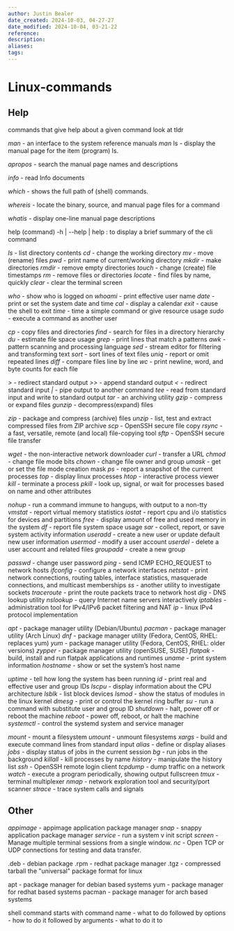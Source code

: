 ```yaml
---
author: Justin Bealer
date_created: 2024-10-03, 04-27-27
date_modified: 2024-10-04, 03-21-22
reference: 
description: 
aliases: 
tags: 
---
```

# Linux-commands

## Help

commands that give help about a given command
look at tldr

*man* - an interface to the system reference manuals
*man* ls - display the manual page for the item (program) ls.

*apropos* - search the manual page names and descriptions

*info* - read Info documents

*which* - shows the full path of (shell) commands.

*whereis* - locate the binary, source, and manual page files for a command

*whatis* - display one-line manual page descriptions

help
(command) -h | --help | help : to display a brief summary of the cli command

*ls* - list directory contents
*cd* - change the working directory
*mv* - move (rename) files
*pwd* - print name of current/working directory
*mkdir* - make directories
*rmdir* - remove empty directories
*touch* - change (create) file timestamps
*rm* - remove files or directories
*locate* - find files by name, quickly
*clear* - clear the terminal screen

*who* - show who is logged on
*whoami* - print effective user name
*date* - print or set the system date and time
*cal* - display a calendar
*exit* - cause the shell to exit
*time* - time a simple command or give resource usage
*sudo* - execute a command as another user

*cp* - copy files and directories
*find* - search for files in a directory hierarchy
*du* - estimate file space usage
*grep* - print lines that match a patterns
*awk* - pattern scanning and processing language
*sed* - stream editor for filtering and transforming text
*sort* - sort lines of text files
*uniq* - report or omit repeated lines
*diff* - compare files line by line
*wc* - print newline, word, and byte counts for each file

*>* - redirect standard output
*>>* - append standard output
*<* - redirect standard input
*|* - pipe output to another command
*tee* - read from standard input and write to standard output
*tar* - an archiving utility
*gzip* - compress or expand files
*gunzip* - decompress(expand) files

*zip* - package and compress (archive) files
*unzip* - list, test and extract compressed files from ZIP archive
*scp* - OpenSSH secure file copy
*rsync* - a fast, versatile, remote (and local) file-copying tool
*sftp* - OpenSSH secure file transfer

*wget* - the non-interactive network downloader
*curl* - transfer a URL
*chmod* - change file mode bits
*chown* - change file owner and group
*umask* - get or set the file mode creation mask
*ps* - report a snapshot of the current processes
*top* - display linux processes
*htop* - interactive process viewer
*kill* - terminate a process
*pkill* - look up, signal, or wait for processes based on name and other attributes

*nohup* - run a command immune to hangups, with output to a non-tty
*vmstat* - report virtual memory statistics
*iostat* - report cpu and i/o statistics for devices and partitions
*free* - display amount of free and used memory in the system
*df* - report file system space usage
*sar* - collect, report, or save system activity information
*useradd* - create a new user or update default new user information
*usermod* - modify a user account
*userdel* - delete a user account and related files
*groupadd* - create a new group

*passwd* - change user password
*ping* - send ICMP ECHO_REQUEST to network hosts
*ifconfig* - configure a network interfaces
*netstat* - print network connections, routing tables, interface statistics, masquerade connections, and multicast memberships
*ss* - another utility to investigate sockets
*traceroute* - print the route packets trace to network host
*dig* - DNS lookup utility
*nslookup* - query Internet name servers interactively
*iptables* - administration tool for IPv4/IPv6 packet filtering and NAT
*ip* - linux IPv4 protocol implementation

*apt* - package manager utility (Debian/Ubuntu)
*pacman* - package manager utility (Arch Linux)
*dnf* - package manager utility (Fedora, CentOS, RHEL: replaces yum)
*yum* - package manager utility (Fedora, CentOS, RHEL: older versions)
*zypper* - package manager utility (openSUSE, SUSE)
*flatpak* - build, install and run  flatpak applications and runtimes
*uname* - print system information
*hostname* - show or set the system’s host name

*uptime* - tell how long the system has been running
*id* - print real and effective user and group IDs
*lscpu* - display information about the CPU architecture
*lsblk* - list block devices
*lsmod* - show the status of modules in the linux kernel
*dmesg* - print or control the kernel ring buffer
*su* - run a command with substitute user and group ID
*shutdown* - halt, power off or reboot the machine
*reboot* - power off, reboot, or halt the machine
*systemctl* - control the systemd system and service manager

*mount* - mount a filesystem
*umount* - unmount filesystems
*xargs* - build and execute command lines from standard input
*alias* - define or display aliases
*jobs* - display status of jobs in the current session
*bg* - run jobs in the background
*killall* - kill processes by name
*history* - manipulate the history list
*ssh* - OpenSSH remote login client
*tcpdump* - dump traffic on a network
*watch* - execute a program periodically, showing output fullscreen
*tmux* - terminal multiplexer
*nmap* - network exploration tool and security/port scanner
*strace* - trace system calls and signals

## Other

*appimage* - appimage application package manager
*snap* - snappy application package manager
*service* - run a system v init script
*screen* - Manage multiple terminal sessions from a single window.
*nc* - Open TCP or UDP connections for testing and data transfer.

.deb - debian package
.rpm - redhat package manager
.tgz - compressed tarball
  the "universal" package format for linux

apt - package manager for debian based systems
yum - package manager for redhat based systems
pacman - package manager for arch based systems

shell command
starts with command name - what to do
followed by options - how to do it
followed by arguments - what to do it to
